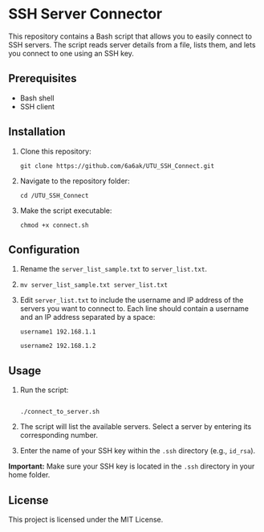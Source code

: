 # SSH Server Connector

This repository contains a Bash script that allows you to easily connect to SSH servers. The script reads server details from a file, lists them, and lets you connect to one using an SSH key.

## Prerequisites

- Bash shell
- SSH client

## Installation

1. Clone this repository:
    ```
    git clone https://github.com/6a6ak/UTU_SSH_Connect.git
    ```
2. Navigate to the repository folder:
    ```
    cd /UTU_SSH_Connect
    ```
3. Make the script executable:
    ```
    chmod +x connect.sh
    ```

## Configuration

1. Rename the `server_list_sample.txt` to `server_list.txt`.
2. 
    ```
    mv server_list_sample.txt server_list.txt
    
    ```
3. Edit `server_list.txt` to include the username and IP address of the servers you want to connect to. Each line should contain a username and an IP address separated by a space:
    ```
    username1 192.168.1.1
   
    username2 192.168.1.2
    ```

## Usage

1. Run the script:
    ```
    
    ./connect_to_server.sh
    
    ```

    
2. The script will list the available servers. Select a server by entering its corresponding number.
3. Enter the name of your SSH key within the `.ssh` directory (e.g., `id_rsa`).

**Important:** Make sure your SSH key is located in the `.ssh` directory in your home folder.

## License

This project is licensed under the MIT License.
